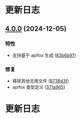 # 更新日志

## [4.0.0](https://github.com/kekexunxun/yapi-to-typescript/compare/v3.38.0...v4.0.0) (2024-12-05)

### 特性

- 支持基于 apifox 生成 ([83b6b97](https://github.com/kekexunxun/yapi-to-typescript/commit/83b6b9738cfef282b3684bd98ecd8e841f57f8a3))

### 修复

- 移除其他无用文件 ([8738d3f](https://github.com/kekexunxun/yapi-to-typescript/commit/8738d3fa3521e1fef5617326eda7e7bf4c2f339e))
- apifox 类型定义 ([371a965](https://github.com/kekexunxun/yapi-to-typescript/commit/371a9654191b10f90a4539086ebec4bed02b6656))

# 更新日志
